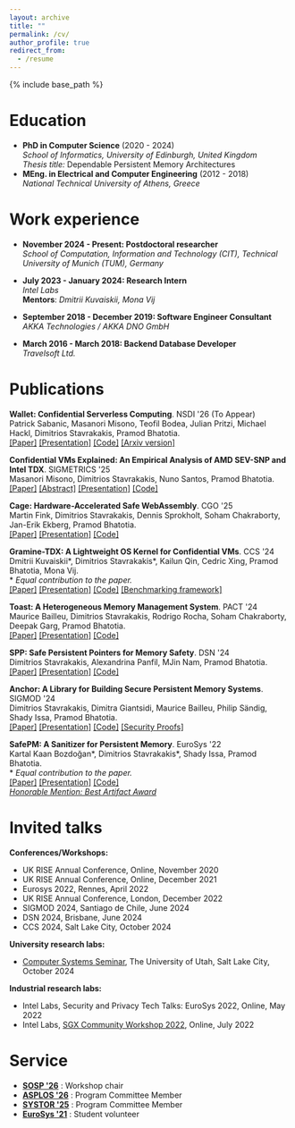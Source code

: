 ```yaml
---
layout: archive
title: ""
permalink: /cv/
author_profile: true
redirect_from:
  - /resume
---
```


{% include base_path %}

Education
======
* **PhD in Computer Science** (2020 - 2024) <br />
  *School of Informatics, University of Edinburgh, United Kingdom* <br />
  *Thesis title:* Dependable Persistent Memory Architectures
* **MEng. in Electrical and Computer Engineering** (2012 - 2018) <br />
  *National Technical University of Athens, Greece*
  
Work experience
======
* **November 2024 - Present: Postdoctoral researcher** <br />
  *School of Computation, Information and Technology (CIT), Technical University of Munich (TUM), Germany*
  
* **July 2023 - January 2024: Research Intern**<br />
  *Intel Labs*<br />
  **Mentors**: *Dmitrii Kuvaiskii, Mona Vij*

* **September 2018 - December 2019: Software Engineer Consultant**<br />
  *AKKA Technologies / AKKA DNO GmbH*

* **March 2016 - March 2018: Backend Database Developer**<br />
  *Travelsoft Ltd.*

Publications
======
__Wallet: Confidential Serverless Computing__. NSDI '26 (To Appear) \
Patrick Sabanic, Masanori Misono, Teofil Bodea, Julian Pritzi, Michael Hackl, Dimitrios Stavrakakis, Pramod Bhatotia. \
[[Paper]](https://dimstav23.github.io/cv) [[Presentation]](https://dimstav23.github.io/cv) [[Code]](https://github.com/TUM-DSE/Wallet-VMPL) [[Arxiv version]](https://arxiv.org/pdf/2504.21518)

__Confidential VMs Explained: An Empirical Analysis of AMD SEV-SNP and Intel TDX__. SIGMETRICS '25 \
Masanori Misono, Dimitrios Stavrakakis, Nuno Santos, Pramod Bhatotia. \
[[Paper]](https://dse.in.tum.de/wp-content/uploads/2024/11/sigmetrics25summer-CVM-Explained.pdf) [[Abstract]](https://dse.in.tum.de/wp-content/uploads/2025/04/CVM-Explained-SIGMETRICS-2025-abstract.pdf) [[Presentation]](https://dse.in.tum.de/wp-content/uploads/2025/06/CVM-Explained-SIGMETRICS-2025-slide.pdf) [[Code]](https://github.com/TUM-DSE/CVM_eval)

__Cage: Hardware-Accelerated Safe WebAssembly__. CGO '25 \
Martin Fink, Dimitrios Stavrakakis, Dennis Sprokholt, Soham Chakraborty, Jan-Erik Ekberg, Pramod Bhatotia. \
[[Paper]](https://dse.in.tum.de/wp-content/uploads/2025/02/Cage-CGO-25.pdf) [[Presentation]](https://dse.in.tum.de/wp-content/uploads/2025/03/Cage-CGO-25-slides.pdf) [[Code]](https://github.com/TUM-DSE/cage-meta)

__Gramine-TDX: A Lightweight OS Kernel for Confidential VMs__. CCS '24 \
Dmitrii Kuvaiskii\*, Dimitrios Stavrakakis\*, Kailun Qin, Cedric Xing, Pramod Bhatotia, Mona Vij. \
\* *Equal contribution to the paper.* \
[[Paper]](https://dse.in.tum.de/wp-content/uploads/2024/10/Gramine_TDX-CCS24.pdf) [[Presentation]](https://dse.in.tum.de/wp-content/uploads/2024/10/Gramine-TDX-CCS_24_presentation_short.pdf) [[Code]](https://github.com/gramineproject/gramine-tdx) [[Benchmarking framework]](https://github.com/dimstav23/gramine-tdx-benchmarking)

__Toast: A Heterogeneous Memory Management System__. PACT '24 \
Maurice Bailleu, Dimitrios Stavrakakis, Rodrigo Rocha, Soham Chakraborty, Deepak Garg, Pramod Bhatotia. \
[[Paper]](https://dse.in.tum.de/wp-content/uploads/2024/09/Toast__PACT_24_Camera_ready.pdf) [[Presentation]](https://dse.in.tum.de/wp-content/uploads/2024/10/Toast_Heterogeneous_Memory_Management_presentation.pdf) [[Code]](https://github.com/TUM-DSE/Toast)

__SPP: Safe Persistent Pointers for Memory Safety__. DSN '24 \
Dimitrios Stavrakakis, Alexandrina Panfil, MJin Nam, Pramod Bhatotia. \
[[Paper]](https://dse.in.tum.de/wp-content/uploads/2024/05/SPP_DSN_24_Camera_Ready.pdf) [[Presentation]](https://dse.in.tum.de/wp-content/uploads/2024/06/SPP_DSN24_presentation.pdf) [[Code]](https://github.com/dimstav23/SPP)

__Anchor: A Library for Building Secure Persistent Memory Systems__. SIGMOD '24 \
Dimitrios Stavrakakis, Dimitra Giantsidi, Maurice Bailleu, Philip Sändig, Shady Issa, Pramod Bhatotia. \
[[Paper]](https://dse.in.tum.de/wp-content/uploads/2024/01/Anchor-SIGMOD.pdf) [[Presentation]](https://dse.in.tum.de/wp-content/uploads/2024/06/Anchor_SIGMOD24-pdf_animation_version.pdf) [[Code]](https://github.com/dimstav23/Anchor) [[Security Proofs]](https://github.com/dimstav23/Anchor-Proofs)

__SafePM: A Sanitizer for Persistent Memory__. EuroSys '22  \
Kartal Kaan Bozdoğan\*, Dimitrios Stavrakakis\*, Shady Issa, Pramod Bhatotia. \
\* *Equal contribution to the paper.* \
[[Paper]](https://dse.in.tum.de/wp-content/uploads/2022/04/final_digital_version.pdf) [[Presentation]](https://dse.in.tum.de/wp-content/uploads/2022/04/SafePM_eurosys22_presentation.pdf) [[Code]](https://github.com/TUM-DSE/safepm) \
[*Honorable Mention: Best Artifact Award*](https://dse.in.tum.de/wp-content/uploads/2022/05/HonorableMention-GillesMuller-SafePM.pdf)

Invited talks
======
**Conferences/Workshops:**
- UK RISE Annual Conference, Online, November 2020
- UK RISE Annual Conference, Online, December 2021
- Eurosys 2022, Rennes, April 2022
- UK RISE Annual Conference, London, December 2022
- SIGMOD 2024, Santiago de Chile, June 2024
- DSN 2024, Brisbane, June 2024
- CCS 2024, Salt Lake City, October 2024

**University research labs:**
- [Computer Systems Seminar](https://www.eng.utah.edu/~csl-sem/old/f24/), The University of Utah, Salt Lake City, October 2024

**Industrial research labs:**
- Intel Labs, Security and Privacy Tech Talks: EuroSys 2022, Online, May 2022
- Intel Labs, [SGX Community Workshop 2022](https://community.intel.com/t5/Blogs/Tech-Innovation/Data-Center/Third-SGX-Community-Day/post/1393177#.YquzBaYuyqI.linkedin), Online, July 2022

Service
======
- __[SOSP '26](https://sigops.org/s/conferences/sosp/2026/index.html)__ : Workshop chair
- __[ASPLOS '26](https://www.asplos-conference.org/asplos2026/)__ : Program Committee Member
- __[SYSTOR '25](https://www.systor.org/2025/)__ : Program Committee Member
- __[EuroSys '21](https://2021.eurosys.org/index.html)__ : Student volunteer